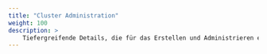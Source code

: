 ```yaml
---
title: "Cluster Administration"
weight: 100
description: >
    Tiefergreifende Details, die für das Erstellen und Administrieren eines Kubernetes Clusters relevant sind.
---
```


